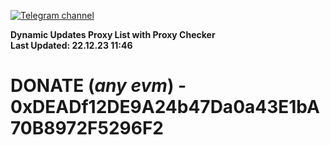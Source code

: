 [![Telegram channel](https://img.shields.io/endpoint?url=https://runkit.io/damiankrawczyk/telegram-badge/branches/master?url=https://t.me/n4z4v0d)](https://t.me/n4z4v0d) 

**Dynamic Updates Proxy List with Proxy Checker**  
**Last Updated: 22.12.23 11:46**

# DONATE (_any evm_) - 0xDEADf12DE9A24b47Da0a43E1bA70B8972F5296F2
